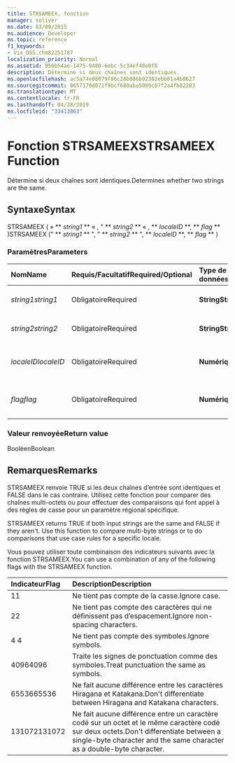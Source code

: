 ```yaml
---
title: STRSAMEEX, fonction
manager: soliver
ms.date: 03/09/2015
ms.audience: Developer
ms.topic: reference
f1_keywords:
- Vis_DSS.chm82251787
localization_priority: Normal
ms.assetid: 056b54ae-1475-9480-6ebc-5c34ef48e0f8
description: Détermine si deux chaînes sont identiques.
ms.openlocfilehash: ac5a74e08079f86c28b086b92302ebb01a4b0627
ms.sourcegitcommit: 8657170d071f9bcf680aba50b9c07f2a4fb82283
ms.translationtype: MT
ms.contentlocale: fr-FR
ms.lasthandoff: 04/28/2019
ms.locfileid: "33413863"
---
```

# <a name="strsameex-function"></a><span data-ttu-id="7349c-103">Fonction STRSAMEEX</span><span class="sxs-lookup"><span data-stu-id="7349c-103">STRSAMEEX Function</span></span>

<span data-ttu-id="7349c-104">Détermine si deux chaînes sont identiques.</span><span class="sxs-lookup"><span data-stu-id="7349c-104">Determines whether two strings are the same.</span></span>
  
## <a name="syntax"></a><span data-ttu-id="7349c-105">Syntaxe</span><span class="sxs-lookup"><span data-stu-id="7349c-105">Syntax</span></span>

<span data-ttu-id="7349c-106">STRSAMEEX ( » \*\* *string1* \*\* « , " \*\* *string2* \*\* « , \*\* *localeID* \*\*, \*\* *flag* \*\* )</span><span class="sxs-lookup"><span data-stu-id="7349c-106">STRSAMEEX (" \*\* *string1* \*\* ", " \*\* *string2* \*\* ", \*\* *localeID* \*\*, \*\* *flag* \*\* )</span></span> 
  
### <a name="parameters"></a><span data-ttu-id="7349c-107">Paramètres</span><span class="sxs-lookup"><span data-stu-id="7349c-107">Parameters</span></span>

|<span data-ttu-id="7349c-108">**Nom**</span><span class="sxs-lookup"><span data-stu-id="7349c-108">**Name**</span></span>|<span data-ttu-id="7349c-109">**Requis/Facultatif**</span><span class="sxs-lookup"><span data-stu-id="7349c-109">**Required/Optional**</span></span>|<span data-ttu-id="7349c-110">**Type de données**</span><span class="sxs-lookup"><span data-stu-id="7349c-110">**Data Type**</span></span>|<span data-ttu-id="7349c-111">**Description**</span><span class="sxs-lookup"><span data-stu-id="7349c-111">**Description**</span></span>|
|:-----|:-----|:-----|:-----|
| <span data-ttu-id="7349c-112">_string1_</span><span class="sxs-lookup"><span data-stu-id="7349c-112">_string1_</span></span> <br/> |<span data-ttu-id="7349c-113">Obligatoire</span><span class="sxs-lookup"><span data-stu-id="7349c-113">Required</span></span>  <br/> |<span data-ttu-id="7349c-114">**String**</span><span class="sxs-lookup"><span data-stu-id="7349c-114">**String**</span></span> <br/> |<span data-ttu-id="7349c-115">Première chaîne à comparer.</span><span class="sxs-lookup"><span data-stu-id="7349c-115">The first string to compare.</span></span>  <br/> |
| <span data-ttu-id="7349c-116">_string2_</span><span class="sxs-lookup"><span data-stu-id="7349c-116">_string2_</span></span> <br/> |<span data-ttu-id="7349c-117">Obligatoire</span><span class="sxs-lookup"><span data-stu-id="7349c-117">Required</span></span>  <br/> |<span data-ttu-id="7349c-118">**String**</span><span class="sxs-lookup"><span data-stu-id="7349c-118">**String**</span></span> <br/> | <span data-ttu-id="7349c-119">Deuxième chaîne à comparer.</span><span class="sxs-lookup"><span data-stu-id="7349c-119">The second string to compare.</span></span>  <br/> |
| <span data-ttu-id="7349c-120">_localeID_</span><span class="sxs-lookup"><span data-stu-id="7349c-120">_localeID_</span></span> <br/> |<span data-ttu-id="7349c-121">Obligatoire</span><span class="sxs-lookup"><span data-stu-id="7349c-121">Required</span></span>  <br/> |<span data-ttu-id="7349c-122">**Numérique**</span><span class="sxs-lookup"><span data-stu-id="7349c-122">**Numeric**</span></span> <br/> |<span data-ttu-id="7349c-123">Code du pays (paramètre régional).</span><span class="sxs-lookup"><span data-stu-id="7349c-123">The locale ID code.</span></span>  <br/> |
| <span data-ttu-id="7349c-124">_flag_</span><span class="sxs-lookup"><span data-stu-id="7349c-124">_flag_</span></span> <br/> |<span data-ttu-id="7349c-125">Obligatoire</span><span class="sxs-lookup"><span data-stu-id="7349c-125">Required</span></span>  <br/> |<span data-ttu-id="7349c-126">**Numérique**</span><span class="sxs-lookup"><span data-stu-id="7349c-126">**Numeric**</span></span> <br/> | <span data-ttu-id="7349c-127">Bit qui indique le type de comparaison.</span><span class="sxs-lookup"><span data-stu-id="7349c-127">A bit that specifies the type of comparison.</span></span>  <br/> |
   
### <a name="return-value"></a><span data-ttu-id="7349c-128">Valeur renvoyée</span><span class="sxs-lookup"><span data-stu-id="7349c-128">Return value</span></span>

<span data-ttu-id="7349c-129">Booléen</span><span class="sxs-lookup"><span data-stu-id="7349c-129">Boolean</span></span>
  
## <a name="remarks"></a><span data-ttu-id="7349c-130">Remarques</span><span class="sxs-lookup"><span data-stu-id="7349c-130">Remarks</span></span>

<span data-ttu-id="7349c-p101">STRSAMEEX renvoie TRUE si les deux chaînes d’entrée sont identiques et FALSE dans le cas contraire. Utilisez cette fonction pour comparer des chaînes multi-octets ou pour effectuer des comparaisons qui font appel à des règles de casse pour un paramètre régional spécifique.
			
</span><span class="sxs-lookup"><span data-stu-id="7349c-p101">STRSAMEEX returns TRUE if both input strings are the same and FALSE if they aren't. Use this function to compare multi-byte strings or to do comparisons that use case rules for a specific locale.</span></span>
  
<span data-ttu-id="7349c-133">Vous pouvez utiliser toute combinaison des indicateurs suivants avec la fonction STRSAMEEX.</span><span class="sxs-lookup"><span data-stu-id="7349c-133">You can use a combination of any of the following flags with the STRSAMEEX function.</span></span>
  
|<span data-ttu-id="7349c-134">**Indicateur**</span><span class="sxs-lookup"><span data-stu-id="7349c-134">**Flag**</span></span>|<span data-ttu-id="7349c-135">**Description**</span><span class="sxs-lookup"><span data-stu-id="7349c-135">**Description**</span></span>|
|:-----|:-----|
|<span data-ttu-id="7349c-136">1</span><span class="sxs-lookup"><span data-stu-id="7349c-136">1</span></span>  <br/> |<span data-ttu-id="7349c-137">Ne tient pas compte de la casse.</span><span class="sxs-lookup"><span data-stu-id="7349c-137">Ignore case.</span></span>  <br/> |
|<span data-ttu-id="7349c-138">2</span><span class="sxs-lookup"><span data-stu-id="7349c-138">2</span></span>  <br/> |<span data-ttu-id="7349c-139">Ne tient pas compte des caractères qui ne définissent pas d’espacement.</span><span class="sxs-lookup"><span data-stu-id="7349c-139">Ignore non-spacing characters.</span></span>  <br/> |
|<span data-ttu-id="7349c-140">4 </span><span class="sxs-lookup"><span data-stu-id="7349c-140">4</span></span>  <br/> |<span data-ttu-id="7349c-141">Ne tient pas compte des symboles.</span><span class="sxs-lookup"><span data-stu-id="7349c-141">Ignore symbols.</span></span>  <br/> |
|<span data-ttu-id="7349c-142">4096</span><span class="sxs-lookup"><span data-stu-id="7349c-142">4096</span></span>  <br/> |<span data-ttu-id="7349c-143">Traite les signes de ponctuation comme des symboles.</span><span class="sxs-lookup"><span data-stu-id="7349c-143">Treat punctuation the same as symbols.</span></span>  <br/> |
|<span data-ttu-id="7349c-144">65536</span><span class="sxs-lookup"><span data-stu-id="7349c-144">65536</span></span>  <br/> |<span data-ttu-id="7349c-145">Ne fait aucune différence entre les caractères Hiragana et Katakana.</span><span class="sxs-lookup"><span data-stu-id="7349c-145">Don't differentiate between Hiragana and Katakana characters.</span></span>  <br/> |
|<span data-ttu-id="7349c-146">131072</span><span class="sxs-lookup"><span data-stu-id="7349c-146">131072</span></span>  <br/> |<span data-ttu-id="7349c-147">Ne fait aucune différence entre un caractère codé sur un octet et le même caractère codé sur deux octets.</span><span class="sxs-lookup"><span data-stu-id="7349c-147">Don't differentiate between a single-byte character and the same character as a double-byte character.</span></span>  <br/> |
   

